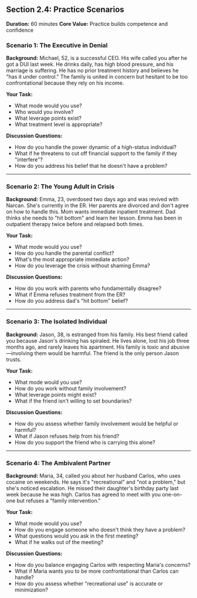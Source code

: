 ## Section 2.4: Practice Scenarios

**Duration:** 60 minutes
**Core Value:** Practice builds competence and confidence

### Scenario 1: The Executive in Denial

**Background:**
Michael, 52, is a successful CEO. His wife called you after he got a DUI last week. He drinks daily, has high blood pressure, and his marriage is suffering. He has no prior treatment history and believes he "has it under control." The family is united in concern but hesitant to be too confrontational because they rely on his income.

**Your Task:**
- What mode would you use?
- Who would you involve?
- What leverage points exist?
- What treatment level is appropriate?

**Discussion Questions:**
- How do you handle the power dynamic of a high-status individual?
- What if he threatens to cut off financial support to the family if they "interfere"?
- How do you address his belief that he doesn't have a problem?

---

### Scenario 2: The Young Adult in Crisis

**Background:**
Emma, 23, overdosed two days ago and was revived with Narcan. She's currently in the ER. Her parents are divorced and don't agree on how to handle this. Mom wants immediate inpatient treatment. Dad thinks she needs to "hit bottom" and learn her lesson. Emma has been in outpatient therapy twice before and relapsed both times.

**Your Task:**
- What mode would you use?
- How do you handle the parental conflict?
- What's the most appropriate immediate action?
- How do you leverage the crisis without shaming Emma?

**Discussion Questions:**
- How do you work with parents who fundamentally disagree?
- What if Emma refuses treatment from the ER?
- How do you address dad's "hit bottom" belief?

---

### Scenario 3: The Isolated Individual

**Background:**
Jason, 38, is estranged from his family. His best friend called you because Jason's drinking has spiraled. He lives alone, lost his job three months ago, and rarely leaves his apartment. His family is toxic and abusive—involving them would be harmful. The friend is the only person Jason trusts.

**Your Task:**
- What mode would you use?
- How do you work without family involvement?
- What leverage points might exist?
- What if the friend isn't willing to set boundaries?

**Discussion Questions:**
- How do you assess whether family involvement would be helpful or harmful?
- What if Jason refuses help from his friend?
- How do you support the friend who is carrying this alone?

---

### Scenario 4: The Ambivalent Partner

**Background:**
Maria, 34, called you about her husband Carlos, who uses cocaine on weekends. He says it's "recreational" and "not a problem," but she's noticed escalation. He missed their daughter's birthday party last week because he was high. Carlos has agreed to meet with you one-on-one but refuses a "family intervention."

**Your Task:**
- What mode would you use?
- How do you engage someone who doesn't think they have a problem?
- What questions would you ask in the first meeting?
- What if he walks out of the meeting?

**Discussion Questions:**
- How do you balance engaging Carlos with respecting Maria's concerns?
- What if Maria wants you to be more confrontational than Carlos can handle?
- How do you assess whether "recreational use" is accurate or minimization?
